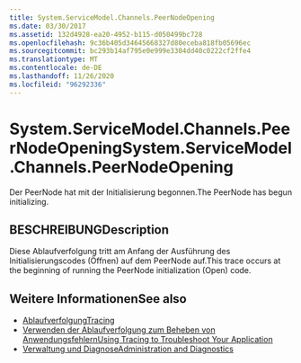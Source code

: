 ```yaml
---
title: System.ServiceModel.Channels.PeerNodeOpening
ms.date: 03/30/2017
ms.assetid: 132d4928-ea20-4952-b115-d050499bc728
ms.openlocfilehash: 9c36b405d34645668327d80eceba818fb05696ec
ms.sourcegitcommit: bc293b14af795e0e999e3304dd40c0222cf2ffe4
ms.translationtype: MT
ms.contentlocale: de-DE
ms.lasthandoff: 11/26/2020
ms.locfileid: "96292336"
---
```

# <a name="systemservicemodelchannelspeernodeopening"></a><span data-ttu-id="3794d-102">System.ServiceModel.Channels.PeerNodeOpening</span><span class="sxs-lookup"><span data-stu-id="3794d-102">System.ServiceModel.Channels.PeerNodeOpening</span></span>

<span data-ttu-id="3794d-103">Der PeerNode hat mit der Initialisierung begonnen.</span><span class="sxs-lookup"><span data-stu-id="3794d-103">The PeerNode has begun initializing.</span></span>  
  
## <a name="description"></a><span data-ttu-id="3794d-104">BESCHREIBUNG</span><span class="sxs-lookup"><span data-stu-id="3794d-104">Description</span></span>  

 <span data-ttu-id="3794d-105">Diese Ablaufverfolgung tritt am Anfang der Ausführung des Initialisierungscodes (Öffnen) auf dem PeerNode auf.</span><span class="sxs-lookup"><span data-stu-id="3794d-105">This trace occurs at the beginning of running the PeerNode initialization (Open) code.</span></span>  
  
## <a name="see-also"></a><span data-ttu-id="3794d-106">Weitere Informationen</span><span class="sxs-lookup"><span data-stu-id="3794d-106">See also</span></span>

- [<span data-ttu-id="3794d-107">Ablaufverfolgung</span><span class="sxs-lookup"><span data-stu-id="3794d-107">Tracing</span></span>](index.md)
- [<span data-ttu-id="3794d-108">Verwenden der Ablaufverfolgung zum Beheben von Anwendungsfehlern</span><span class="sxs-lookup"><span data-stu-id="3794d-108">Using Tracing to Troubleshoot Your Application</span></span>](using-tracing-to-troubleshoot-your-application.md)
- [<span data-ttu-id="3794d-109">Verwaltung und Diagnose</span><span class="sxs-lookup"><span data-stu-id="3794d-109">Administration and Diagnostics</span></span>](../index.md)
